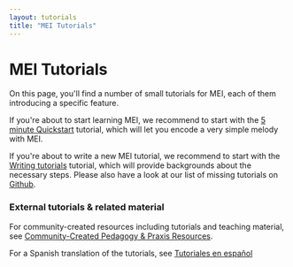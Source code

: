 ```yaml
---
layout: tutorials
title: "MEI Tutorials"
---
```

# MEI Tutorials

On this page, you'll find a number of small tutorials for MEI,
each of them introducing a specific feature.

If you're about to start learning MEI, we recommend to start with the [5 minute Quickstart](/tutorials/101-quickstart) tutorial, which will let you encode a very simple melody with MEI.

If you're about to write a new MEI tutorial, we recommend to start with the [Writing tutorials](/tutorials/tutorials) tutorial, which will provide backgrounds about the necessary steps. Please also have a look at our list of missing tutorials on [Github](https://github.com/music-encoding/music-encoding.github.io/issues/88).

### External tutorials & related material

For community-created resources including tutorials and teaching material, see [Community-Created Pedagogy & Praxis Resources](/resources/pedagogy.html).

For a Spanish translation of the tutorials, see [Tutoriales en español](/resources/tutorials-ES.html)